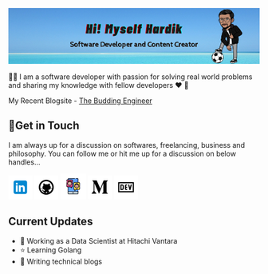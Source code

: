 <!-- icons  -->

[1.1]: https://github.com/hardy8059/hardy8059/blob/master/assets/icons/icons8-linkedin-48.png (linkedin icon with padding)
[2.1]: https://github.com/hardy8059/hardy8059/blob/master/assets/icons/icons8-github-48.png (github icon with padding)
[3.1]: https://github.com/hardy8059/hardy8059/blob/master/assets/icons/contact-48.png (contact icon with padding)
[4.1]: https://github.com/hardy8059/hardy8059/blob/master/assets/icons/icons8-medium-new-48.png (medium icon with padding)
[5.1]: https://github.com/hardy8059/hardy8059/blob/master/assets/icons/icons8-dev-48.png (dev icon with padding)
[6.1]: https://github.com/hardy8059/hardy8059/blob/master/assets/icons/blog-48.png (blog icon with padding)

<!-- links to my social media accounts -->

[1]: https://www.linkedin.com/in/hardikmunjal
[2]: https://github.com/hardy8059
[3]: https://hardikmunjal.com/contact
[4]: https://medium.com/@hardymunjal
[5]: https://dev.to/hardikmunjal
[6]: https://buddingengineer.com

<p align="center">
  <img src="https://github.com/hardy8059/hardy8059/blob/master/Github_Banner.png?raw=true">
</p>

🙋‍♂ I am a software developer with passion for solving real world problems and sharing my knowledge with fellow developers ❤ 🤗

My Recent Blogsite - [The Budding Engineer](https://buddingengineer.com)

## 🤝Get in Touch

I am always up for a discussion on softwares, freelancing, business and philosophy. You can follow me or hit me up for a discussion on below handles...

[![linkedin hardikmunjal][1.1]][1]
[![github hardikmunjal][2.1]][2]
[![contact hardikmunjal][3.1]][3]
[![medium hardikmunjal][4.1]][4]
[![dev to hardikmunjal][5.1]][5]

## Current Updates

- 💼 Working as a Data Scientist at Hitachi Vantara
- ⭐ Learning Golang
- 📌 Writing technical blogs
